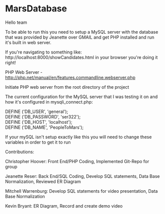 # MarsDatabase

Hello team

To be able to run this you need to setup a MySQL server with the database that was provided by Jeanette over GMAIL
and get PHP installed and run it's built in web server. 

If you're navigating to something like: http://localhost:8000/showCandidates.html in your browser you're doing it right!

PHP Web Server - http://php.net/manual/en/features.commandline.webserver.php

Initiate PHP web server from the root directory of the project

The current configuration for the MySQL server that I was testing it on and how it's configured in mysqli_connect.php:

DEFINE ('DB_USER', 'general');</br>
DEFINE ('DB_PASSWORD', 'ser322');</br>
DEFINE ('DB_HOST', 'localhost');</br>
DEFINE ('DB_NAME', 'PeopleToMars');</br>

If your mySQL isn't setup exactly like this you will need to change these variables in order to get it to run


Contributions:

Christopher Hoover: Front End/PHP Coding, Implemented Git-Repo for group

Jeanette Reser: Back End/SQL Coding, Develop SQL statements, Data Base Normalization, Reviewed ER Diagram

Mitchell Warrenburg: Develop SQL statements for video presentation, Data Base Normalization

Kevin Bryant: ER Diagram, Record and create demo video
